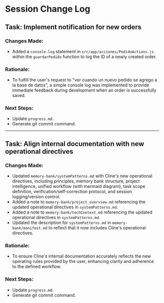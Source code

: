 # Session Change Log

## Task: Implement notification for new orders

### Changes Made:
- Added a `console.log` statement in `src/app/acciones/PedidoActions.js` within the `guardarPedido` function to log the ID of a newly created order.

### Rationale:
- To fulfill the user's request to "ver cuando un nuevo pedido se agrego a la base de datos", a simple console log was implemented to provide immediate feedback during development when an order is successfully saved.

### Next Steps:
- Update `progress.md`.
- Generate git commit command.

---

## Task: Align internal documentation with new operational directives

### Changes Made:
- Updated `memory-bank/systemPatterns.md` with Cline's new operational directives, including principles, memory bank structure, project intelligence, unified workflow (with mermaid diagram), task scope definition, verification/self-correction protocol, and session logging/version control.
- Added a note to `memory-bank/project_overview.md` referencing the updated operational directives in `systemPatterns.md`.
- Added a note to `memory-bank/techContext.md` referencing the updated operational directives in `systemPatterns.md`.
- Updated the description for `systemPatterns.md` in `memory-bank/manifest.md` to reflect that it now includes Cline's operational directives.

### Rationale:
- To ensure Cline's internal documentation accurately reflects the new operating rules provided by the user, enhancing clarity and adherence to the defined workflow.

### Next Steps:
- Update `progress.md`.
- Generate git commit command.

